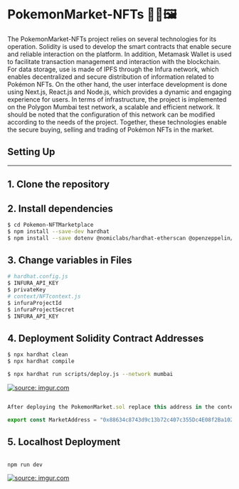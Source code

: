 # PokemonMarket-NFTs 🛒💎🖼️

The PokemonMarket-NFTs project relies on several technologies for its operation. Solidity is used to develop the smart contracts that enable secure and reliable interaction on the platform. In addition, Metamask Wallet is used to facilitate transaction management and interaction with the blockchain. For data storage, use is made of IPFS through the Infura network, which enables decentralized and secure distribution of information related to Pokémon NFTs. On the other hand, the user interface development is done using Next.js, React.js and Node.js, which provides a dynamic and engaging experience for users. In terms of infrastructure, the project is implemented on the Polygon Mumbai test network, a scalable and efficient network. It should be noted that the configuration of this network can be modified according to the needs of the project. Together, these technologies enable the secure buying, selling and trading of Pokémon NFTs in the market.


## Setting Up
---
## 1. Clone the repository
## 2. Install dependencies
```bash
$ cd Pokemon-NFTMarketplace
$ npm install --save-dev hardhat
$ npm install --save dotenv @nomiclabs/hardhat-etherscan @openzeppelin/contracts @nomicfoundation/hardhat-chai-matchers @nomicfoundation/hardhat-toolbox @nomiclabs/hardhat-etherscontracts
```
## 3. Change variables in Files
```bash
# hardhat.config.js
$ INFURA_API_KEY
$ privateKey
# context/NFTcontext.js
$ infuraProjectId
$ infuraProjectSecret
$ INFURA_API_KEY
```

## 4. Deployment Solidity Contract Addresses
```bash
$ npx hardhat clean
$ npx hardhat compile
```

``` bash
$ npx hardhat run scripts/deploy.js --network mumbai
```

<a href="https://imgur.com/fLSnZGm"><img src="https://i.imgur.com/fLSnZGm.gif" title="source: imgur.com" /></a>


``` javascript

After deploying the PokemonMarket.sol replace this address in the context/contants.js file with the variable:

export const MarketAddress = "0x88634c8743d9c13b72c407c355Dc4E08f2Ba1025"; //Contract Address for PokemonMarket.sol

```

## 5. Localhost Deployment

``` bash

npm run dev

```

<a href="https://imgur.com/Kx1tbHr"><img src="https://i.imgur.com/Kx1tbHr.gif" title="source: imgur.com" /></a>






































